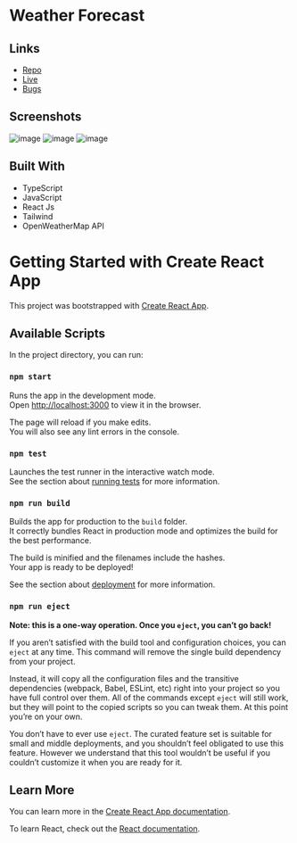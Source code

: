 # Weather Forecast

## Links
- [Repo](https://github.com/michael-padin/weather-forecast/ "Github Repo")
- [Live](https://weather-forecast-mokie.netlify.app/ "Live View")
- [Bugs](https://github.com/michael-padin/weather-forecast/issues "Issues Page")

## Screenshots
![image](https://user-images.githubusercontent.com/75446003/223560091-56a85283-b8ba-44a5-86f8-8143084f7621.png)
![image](https://user-images.githubusercontent.com/75446003/223560144-0cc3cef3-ed00-4707-8c9c-2efabc16e814.png)
![image](https://user-images.githubusercontent.com/75446003/223560219-72502444-ab1f-4925-a73a-2a45f8b73bf5.png)


## Built With

- TypeScript
- JavaScript
- React Js
- Tailwind
- OpenWeatherMap API












# Getting Started with Create React App

This project was bootstrapped with [Create React App](https://github.com/facebook/create-react-app).

## Available Scripts

In the project directory, you can run:

### `npm start`

Runs the app in the development mode.\
Open [http://localhost:3000](http://localhost:3000) to view it in the browser.

The page will reload if you make edits.\
You will also see any lint errors in the console.

### `npm test`

Launches the test runner in the interactive watch mode.\
See the section about [running tests](https://facebook.github.io/create-react-app/docs/running-tests) for more information.

### `npm run build`

Builds the app for production to the `build` folder.\
It correctly bundles React in production mode and optimizes the build for the best performance.

The build is minified and the filenames include the hashes.\
Your app is ready to be deployed!

See the section about [deployment](https://facebook.github.io/create-react-app/docs/deployment) for more information.

### `npm run eject`

**Note: this is a one-way operation. Once you `eject`, you can’t go back!**

If you aren’t satisfied with the build tool and configuration choices, you can `eject` at any time. This command will remove the single build dependency from your project.

Instead, it will copy all the configuration files and the transitive dependencies (webpack, Babel, ESLint, etc) right into your project so you have full control over them. All of the commands except `eject` will still work, but they will point to the copied scripts so you can tweak them. At this point you’re on your own.

You don’t have to ever use `eject`. The curated feature set is suitable for small and middle deployments, and you shouldn’t feel obligated to use this feature. However we understand that this tool wouldn’t be useful if you couldn’t customize it when you are ready for it.

## Learn More

You can learn more in the [Create React App documentation](https://facebook.github.io/create-react-app/docs/getting-started).

To learn React, check out the [React documentation](https://reactjs.org/).
